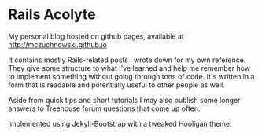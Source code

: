 # Rails Acolyte

My personal blog hosted on github pages, available at http://mczuchnowski.github.io

It contains mostly Rails-related posts I wrote down for my own reference. They
give some structure to what I've learned and help me remember how to implement
something without going through tons of code. It's written in a form
that is readable and potentially useful to other people as well.

Aside from quick tips and short tutorials I may also publish some longer
answers to Treehouse forum questions that come up often.

Implemented using Jekyll-Bootstrap with a tweaked Hooligan theme.
